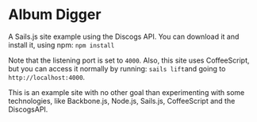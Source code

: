 # Album Digger
A Sails.js site example using the Discogs API. You can download it and install it, using npm: `npm install`

Note that the listening port is set to `4000`. Also, this site uses CoffeeScript, but you can access it normally by running: `sails lift`and going to `http://localhost:4000`.

This is an example site with no other goal than experimenting with some technologies, like Backbone.js, Node.js, Sails.js, CoffeeScript and the DiscogsAPI.
